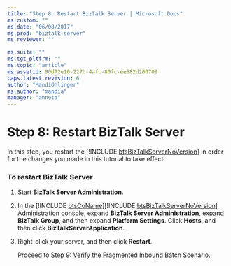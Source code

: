 ```yaml
---
title: "Step 8: Restart BizTalk Server | Microsoft Docs"
ms.custom: ""
ms.date: "06/08/2017"
ms.prod: "biztalk-server"
ms.reviewer: ""

ms.suite: ""
ms.tgt_pltfrm: ""
ms.topic: "article"
ms.assetid: 90d72e10-227b-4afc-80fc-ee582d200709
caps.latest.revision: 6
author: "MandiOhlinger"
ms.author: "mandia"
manager: "anneta"
---
```

# Step 8: Restart BizTalk Server
In this step, you restart the [!INCLUDE [btsBizTalkServerNoVersion](../../includes/btsbiztalkservernoversion-md.md)] in order for the changes you made in this tutorial to take effect.  
  
### To restart BizTalk Server  
  
1. Start **BizTalk Server Administration**.  
  
2. In the [!INCLUDE [btsCoName](../../includes/btsconame-md.md)][!INCLUDE [btsBizTalkServerNoVersion](../../includes/btsbiztalkservernoversion-md.md)] Administration console, expand <strong>BizTalk Server Administration</strong>, expand <strong>BizTalk Group</strong>, and then expand <strong>Platform Settings</strong>. Click <strong>Hosts</strong>, and then click <strong>BizTalkServerApplication</strong>.  
  
3. Right-click your server, and then click **Restart**.  
  
   Proceed to [Step 9: Verify the Fragmented Inbound Batch Scenario](../../adapters-and-accelerators/accelerator-hl7/step-9-verify-the-fragmented-inbound-batch-scenario.md).